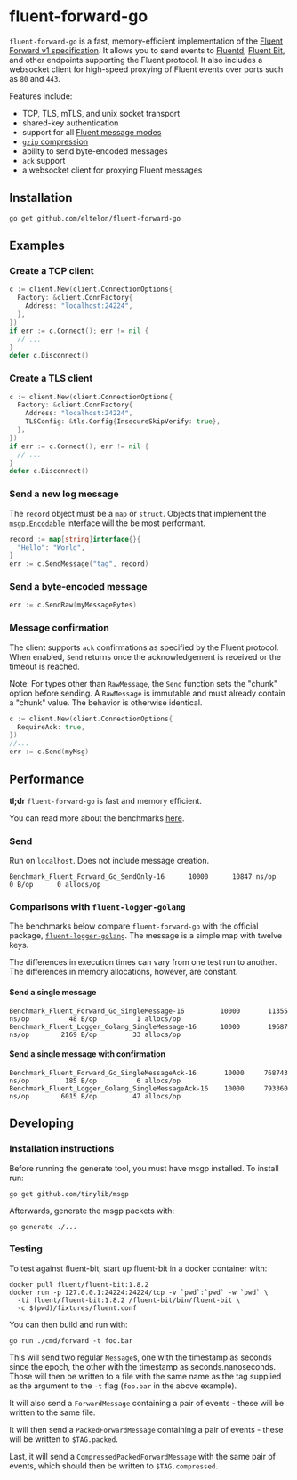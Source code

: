 # fluent-forward-go

`fluent-forward-go` is a fast, memory-efficient implementation of the [Fluent Forward v1 specification](https://github.com/fluent/fluentd/wiki/Forward-Protocol-Specification-v1). It allows you to send events to [Fluentd](https://www.fluentd.org/), [Fluent Bit](https://fluentbit.io/), and other endpoints supporting the Fluent protocol. It also includes a websocket client for high-speed proxying of Fluent events over ports such as `80` and `443`.

Features include:

- TCP, TLS, mTLS, and unix socket transport
- shared-key authentication
- support for all [Fluent message modes](https://github.com/fluent/fluentd/wiki/Forward-Protocol-Specification-v1#message-modes)
- [`gzip` compression](https://github.com/fluent/fluentd/wiki/Forward-Protocol-Specification-v1#compressedpackedforward-mode)
- ability to send byte-encoded messages
- `ack` support
- a websocket client for proxying Fluent messages


## Installation

```shell
go get github.com/eltelon/fluent-forward-go
```

## Examples

### Create a TCP client

```go
c := client.New(client.ConnectionOptions{
  Factory: &client.ConnFactory{
    Address: "localhost:24224",
  },
})
if err := c.Connect(); err != nil {
  // ...
}
defer c.Disconnect()
```

### Create a TLS client

```go
c := client.New(client.ConnectionOptions{
  Factory: &client.ConnFactory{
    Address: "localhost:24224",
    TLSConfig: &tls.Config{InsecureSkipVerify: true},
  },
})
if err := c.Connect(); err != nil {
  // ...
}
defer c.Disconnect()
```

### Send a new log message

The `record` object must be a `map` or `struct`. Objects that implement the [`msgp.Encodable`](https://pkg.go.dev/github.com/tinylib/msgp/msgp#Encodable) interface will the be most performant.

```go
record := map[string]interface{}{
  "Hello": "World",
}
err := c.SendMessage("tag", record)
```

### Send a byte-encoded message

```go
err := c.SendRaw(myMessageBytes)
```

### Message confirmation

The client supports `ack` confirmations as specified by the Fluent protocol. When enabled, `Send` returns once the acknowledgement is received or the timeout is reached.

Note: For types other than `RawMessage`, the `Send` function sets the "chunk" option before sending. A `RawMessage` is immutable and must already contain a "chunk" value. The behavior is otherwise identical.

```go
c := client.New(client.ConnectionOptions{
  RequireAck: true,
})
//...
err := c.Send(myMsg)
```

## Performance

**tl;dr** `fluent-forward-go` is fast and memory efficient.

You can read more about the benchmarks [here](cmd/bm/README.md).

### Send

Run on `localhost`. Does not include message creation.

```shell
Benchmark_Fluent_Forward_Go_SendOnly-16      10000      10847 ns/op      0 B/op      0 allocs/op
```

### Comparisons with `fluent-logger-golang`

The benchmarks below compare `fluent-forward-go` with the official package, [`fluent-logger-golang`](https://github.com/fluent/fluent-logger-golang). The message is a simple map with twelve keys.

The differences in execution times can vary from one test run to another. The differences in memory allocations, however, are constant.

#### Send a single message

```shell
Benchmark_Fluent_Forward_Go_SingleMessage-16         10000	     11355 ns/op	      48 B/op	       1 allocs/op
Benchmark_Fluent_Logger_Golang_SingleMessage-16      10000	     19687 ns/op	    2169 B/op	      33 allocs/op
```

#### Send a single message with confirmation

```shell
Benchmark_Fluent_Forward_Go_SingleMessageAck-16       10000	    768743 ns/op	     185 B/op	       6 allocs/op
Benchmark_Fluent_Logger_Golang_SingleMessageAck-16    10000	    793360 ns/op	    6015 B/op	      47 allocs/op
```

## Developing

### Installation instructions

Before running the generate tool, you must have msgp installed.  To install run:

```shell
go get github.com/tinylib/msgp
```

Afterwards, generate the msgp packets with:

```shell
go generate ./...
```

### Testing

To test against fluent-bit, start up fluent-bit in a docker container with:

```shell
docker pull fluent/fluent-bit:1.8.2
docker run -p 127.0.0.1:24224:24224/tcp -v `pwd`:`pwd` -w `pwd` \
  -ti fluent/fluent-bit:1.8.2 /fluent-bit/bin/fluent-bit \
  -c $(pwd)/fixtures/fluent.conf
```

You can then build and run with:

```shell
go run ./cmd/forward -t foo.bar
```

This will send two regular `Message`s, one with the timestamp as seconds since
the epoch, the other with the timestamp as seconds.nanoseconds.  Those will
then be written to a file with the same name as the tag supplied as the argument
to the `-t` flag (`foo.bar` in the above example).

It will also send a `ForwardMessage` containing a pair of events - these will be
written to the same file.

It will then send a `PackedForwardMessage` containing a pair of events - these
will be written to `$TAG.packed`.

Last, it will send a `CompressedPackedForwardMessage` with the same pair of events, which should then be written to `$TAG.compressed`.
